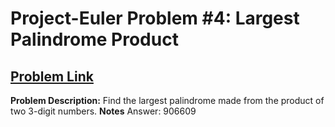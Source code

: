 # Project-Euler Problem #4: Largest Palindrome Product
## [Problem Link](https://projecteuler.net/problem=4)
**Problem Description:**
Find the largest palindrome made from the product of two 3-digit numbers.
**Notes**
Answer: 906609